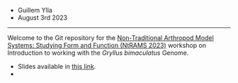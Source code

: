 - Guillem Ylla
- August 3rd 2023

--- 

Welcome to the Git repository for the [Non-Traditional Arthropod Model Systems: Studying Form and Function
 (NtRAMS 2023)](https://www.bowdoin.edu/events/conferences/ntrams-summer-conference.html) workshop on Introduction to working with the *Gryllus bimaculatus* Genome.




- Slides available in [this link](https://docs.google.com/presentation/d/1SO4QHi12t_nAKcJBqDFvbBruyYlORtQ57h32Isd3E54/edit?usp=sharing).
- 
